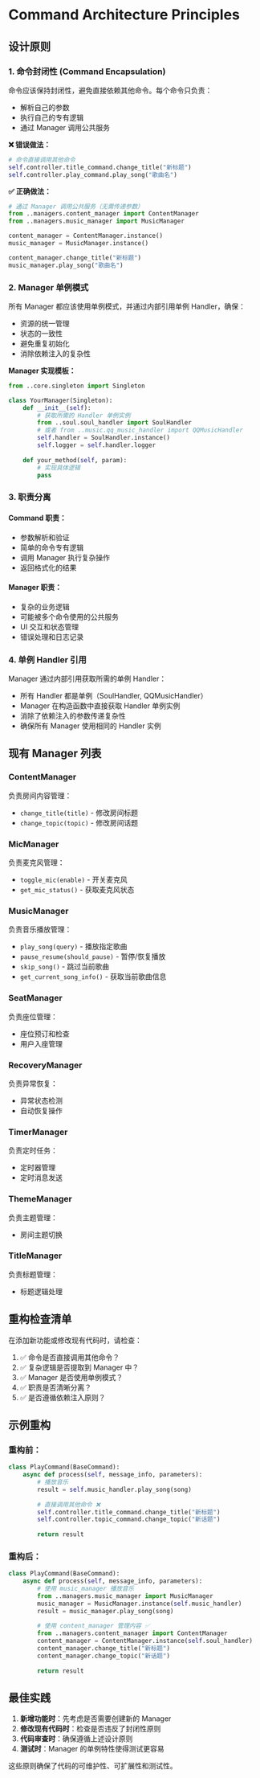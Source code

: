 # Command Architecture Principles

## 设计原则

### 1. 命令封闭性 (Command Encapsulation)

命令应该保持封闭性，避免直接依赖其他命令。每个命令只负责：
- 解析自己的参数
- 执行自己的专有逻辑
- 通过 Manager 调用公共服务

**❌ 错误做法：**
```python
# 命令直接调用其他命令
self.controller.title_command.change_title("新标题")
self.controller.play_command.play_song("歌曲名")
```

**✅ 正确做法：**
```python
# 通过 Manager 调用公共服务（无需传递参数）
from ..managers.content_manager import ContentManager
from ..managers.music_manager import MusicManager

content_manager = ContentManager.instance()
music_manager = MusicManager.instance()

content_manager.change_title("新标题")
music_manager.play_song("歌曲名")
```

### 2. Manager 单例模式

所有 Manager 都应该使用单例模式，并通过内部引用单例 Handler，确保：
- 资源的统一管理
- 状态的一致性
- 避免重复初始化
- 消除依赖注入的复杂性

**Manager 实现模板：**
```python
from ..core.singleton import Singleton

class YourManager(Singleton):
    def __init__(self):
        # 获取所需的 Handler 单例实例
        from ..soul.soul_handler import SoulHandler
        # 或者 from ..music.qq_music_handler import QQMusicHandler
        self.handler = SoulHandler.instance()
        self.logger = self.handler.logger
    
    def your_method(self, param):
        # 实现具体逻辑
        pass
```

### 3. 职责分离

#### Command 职责：
- 参数解析和验证
- 简单的命令专有逻辑
- 调用 Manager 执行复杂操作
- 返回格式化的结果

#### Manager 职责：
- 复杂的业务逻辑
- 可能被多个命令使用的公共服务
- UI 交互和状态管理
- 错误处理和日志记录

### 4. 单例 Handler 引用

Manager 通过内部引用获取所需的单例 Handler：
- 所有 Handler 都是单例（SoulHandler, QQMusicHandler）
- Manager 在构造函数中直接获取 Handler 单例实例
- 消除了依赖注入的参数传递复杂性
- 确保所有 Manager 使用相同的 Handler 实例

## 现有 Manager 列表

### ContentManager
负责房间内容管理：
- `change_title(title)` - 修改房间标题
- `change_topic(topic)` - 修改房间话题

### MicManager
负责麦克风管理：
- `toggle_mic(enable)` - 开关麦克风
- `get_mic_status()` - 获取麦克风状态

### MusicManager
负责音乐播放管理：
- `play_song(query)` - 播放指定歌曲
- `pause_resume(should_pause)` - 暂停/恢复播放
- `skip_song()` - 跳过当前歌曲
- `get_current_song_info()` - 获取当前歌曲信息

### SeatManager
负责座位管理：
- 座位预订和检查
- 用户入座管理

### RecoveryManager
负责异常恢复：
- 异常状态检测
- 自动恢复操作

### TimerManager
负责定时任务：
- 定时器管理
- 定时消息发送

### ThemeManager
负责主题管理：
- 房间主题切换

### TitleManager
负责标题管理：
- 标题逻辑处理

## 重构检查清单

在添加新功能或修改现有代码时，请检查：

1. ✅ 命令是否直接调用其他命令？
2. ✅ 复杂逻辑是否提取到 Manager 中？
3. ✅ Manager 是否使用单例模式？
4. ✅ 职责是否清晰分离？
5. ✅ 是否遵循依赖注入原则？

## 示例重构

### 重构前：
```python
class PlayCommand(BaseCommand):
    async def process(self, message_info, parameters):
        # 播放音乐
        result = self.music_handler.play_song(song)
        
        # 直接调用其他命令 ❌
        self.controller.title_command.change_title("新标题")
        self.controller.topic_command.change_topic("新话题")
        
        return result
```

### 重构后：
```python
class PlayCommand(BaseCommand):
    async def process(self, message_info, parameters):
        # 使用 music_manager 播放音乐
        from ..managers.music_manager import MusicManager
        music_manager = MusicManager.instance(self.music_handler)
        result = music_manager.play_song(song)
        
        # 使用 content_manager 管理内容 ✅
        from ..managers.content_manager import ContentManager
        content_manager = ContentManager.instance(self.soul_handler)
        content_manager.change_title("新标题")
        content_manager.change_topic("新话题")
        
        return result
```

## 最佳实践

1. **新增功能时**：先考虑是否需要创建新的 Manager
2. **修改现有代码时**：检查是否违反了封闭性原则
3. **代码审查时**：确保遵循上述设计原则
4. **测试时**：Manager 的单例特性使得测试更容易

这些原则确保了代码的可维护性、可扩展性和测试性。
